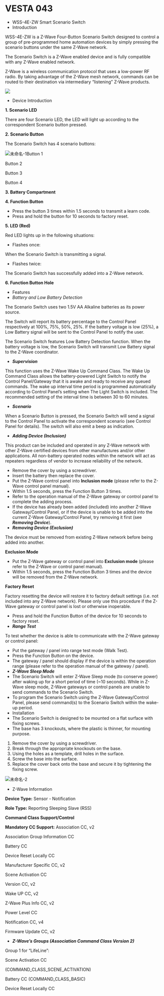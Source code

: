 # VESTA 043

* WSS-4E-ZW Smart Scenario Switch
* Introduction

WSS-4E-ZW is a Z-Wave Four-Button Scenario Switch designed to control a group of pre-programmed home automation devices by simply pressing the scenario buttons under the same Z-Wave network.

The Scenario Switch is a Z-Wave enabled device and is fully compatible with any Z-Wave enabled network.

Z-Wave is a wireless communication protocol that uses a low-power RF radio. By taking advantage of the Z-Wave mesh network, commands can be routed to their destination via intermediary “listening” Z-Wave products.

![](<.gitbook/assets/0 (13).png>)

* Device Introduction

**1. Scenario LED**

There are four Scenario LED, the LED will light up according to the correspondent Scenario button pressed.

**2. Scenario Button**

The Scenario Switch has 4 scenario buttons:

![未命名-1](<.gitbook/assets/1 (7) (1).jpeg>)Button 1

Button 2

Button 3

Button 4

**3. Battery Compartment**

**4. Function Button**

* Press the button 3 times within 1.5 seconds to transmit a learn code.
* Press and hold the button for 10 seconds to factory reset.

**5. LED (Red)**

Red LED lights up in the following situations:

* Flashes once:

When the Scenario Switch is transmitting a signal.

* Flashes twice:

The Scenario Switch has successfully added into a Z-Wave network.

**6. Function Button Hole**

* Features
* _Battery and Low Battery Detection_

The Scenario Switch uses two 1.5V AA Alkaline batteries as its power source.

The Switch will report its battery percentage to the Control Panel respectively at 100%, 75%, 50%, 25%. If the battery voltage is low (25%), a Low Battery signal will be sent to the Control Panel to notify the user.

The Scenario Switch features Low Battery Detection function. When the battery voltage is low, the Scenario Switch will transmit Low Battery signal to the Z-Wave coordinator.

* _**Supervision**_

This function uses the Z-Wave Wake Up Command Class. The Wake Up Command Class allows the battery-powered Light Switch to notify the Control Panel/Gateway that it is awake and ready to receive any queued commands. The wake up interval time period is programmed automatically according to Control Panel’s setting when The Light Switch is included. The recommended setting of the interval time is between 30 to 60 minutes.

* _**Scenario**_

When a Scenario Button is pressed, the Scenario Switch will send a signal to the Control Panel to activate the correspondent scenario (see Control Panel for details). The switch will also emit a beep as indication.

* _**Adding Device (Inclusion)**_

This product can be included and operated in any Z-Wave network with other Z-Wave certified devices from other manufactures and/or other applications. All non-battery operated nodes within the network will act as repeaters regardless of vendor to increase reliability of the network.

* Remove the cover by using a screwdriver.
* Insert the battery then replace the cover.
* Put the Z-Wave control panel into **Inclusion mode** (please refer to the Z-Wave control panel manual).
* Within 1.5 seconds, press the Function Button 3 times.
* Refer to the operation manual of the Z-Wave gateway or control panel to complete the adding process.
* If the device has already been added (included) into another Z-Wave Gateway/Control Panel, or if the device is unable to be added into the current Z-Wave Gateway/Control Panel, try removing it first (see _**Removing Device**_).
* _**Removing Device (Exclusion)**_

The device must be removed from existing Z-Wave network before being added into another.

**Exclusion Mode**

* Put the Z-Wave gateway or control panel into **Exclusion mode** (please refer to the Z-Wave or control panel manual).
* Within 1.5 seconds, press the Function Button 3 times and the device will be removed from the Z-Wave network.

**Factory Reset**

Factory resetting the device will restore it to factory default settings (i.e. not included into any Z-Wave network). Please only use this procedure if the Z-Wave gateway or control panel is lost or otherwise inoperable.

* Press and hold the Function Button of the device for 10 seconds to factory reset.
* _**Range Test**_

To test whether the device is able to communicate with the Z-Wave gateway or control panel:

* Put the gateway / panel into range test mode (Walk Test).
* Press the Function Button on the device.
* The gateway / panel should display if the device is within the operation range (please refer to the operation manual of the gateway / panel).
* _**Z-Wave Sleep Mode**_
* The Scenario Switch will enter Z-Wave Sleep mode (to conserve power) after waking up for a short period of time (\~10 seconds). While in Z-Wave sleep mode, Z-Wave gateways or control panels are unable to send commands to the Scenario Switch.
* To program the Scenario Switch using the Z-Wave Gateway/Control Panel, please send command(s) to the Scenario Switch within the wake-up period.
* Installation
* The Scenario Switch is designed to be mounted on a flat surface with fixing screws.
* The base has 3 knockouts, where the plastic is thinner, for mounting purpose.

1. Remove the cover by using a screwdriver.
2. Break through the appropriate knockouts on the base.
3. Using the holes as a template, drill holes in the surface.
4. Screw the base into the surface.
5. Replace the cover back onto the base and secure it by tightening the fixing screw.

![未命名-2](<.gitbook/assets/2 (2) (1).jpeg>)

* Z-Wave Information

**Device Type:** Sensor - Notification

**Role Type:** Reporting Sleeping Slave (RSS)

**Command Class Support/Control**

**Mandatory CC Support:** Association CC, v2

Association Group Information CC

Battery CC

Device Reset Locally CC

Manufacturer Specific CC, v2

Scene Activation CC

Version CC, v2

Wake UP CC, v2

Z-Wave Plus Info CC, v2

Power Level CC

Notification CC, v4

Firmware Update CC, v2

* _**Z-Wave’s Groups (Association Command Class Version 2)**_

Group 1 for “LifeLine”:

Scene Activation CC

(COMMAND\_CLASS\_SCENE\_ACTIVATION)

Battery CC (COMMAND\_CLASS\_BASIC)

Device Reset Locally CC
